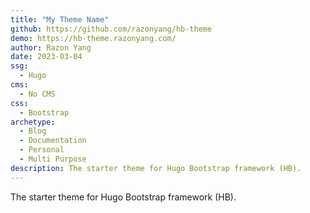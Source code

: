 ```yaml
---
title: "My Theme Name"
github: https://github.com/razonyang/hb-theme
demo: https://hb-theme.razonyang.com/
author: Razon Yang
date: 2023-03-04
ssg:
  - Hugo
cms:
  - No CMS
css:
  - Bootstrap 
archetype:
  - Blog
  - Documentation
  - Personal
  - Multi Purpose
description: The starter theme for Hugo Bootstrap framework (HB).
---
```


The starter theme for Hugo Bootstrap framework (HB).
